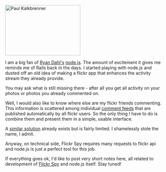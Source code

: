 <a href="http://www.flickr.com/photos/ncr/4190778599/" title="Paul Kalkbrenner by Jacek Becela, on Flickr"><img src="http://farm3.static.flickr.com/2583/4190778599_1264b9ef33_m.jpg" width="240" height="161" alt="Paul Kalkbrenner" /></a>

I am a big fan of [Ryan Dahl's](http://four.livejournal.com/) 
[node.js](http://nodejs.org). The amount of excitement it gives me reminds
me of Rails back in the days. I started playing with node.js and
dusted off an old idea of making a flickr app that enhances the activity
stream they already provide.

You may ask what is still missing there - after all you get all activity
on your photos or photos you already commented on.

Well, I would also like to know where else are my flickr friends commenting. 
This information is scattered among individual 
[comment feeds](http://www.flickr.com/services/feeds/docs/photos_comments/) 
that are published automatically by all flickr users. So the only thing I have
to do is combine them and present them in a simple, usable interface.

A 
[similar solution](http://pipes.yahoo.com/pipes/pipe.info?_id=1vmbb0k33bgh1mxjeppzna) 
already exists but is fairly limited. I shamelessly stole the name, I admit.

Anyway, on technical side, Flickr Spy requires many requests to flickr api 
and node.js is just a perfect tool for this job.

If everything goes ok, I'd like to post very short notes here, all related to
development of [Flickr Spy](http://github.com/ncr/flickr_spy) and node.js 
itself. Stay tuned!
